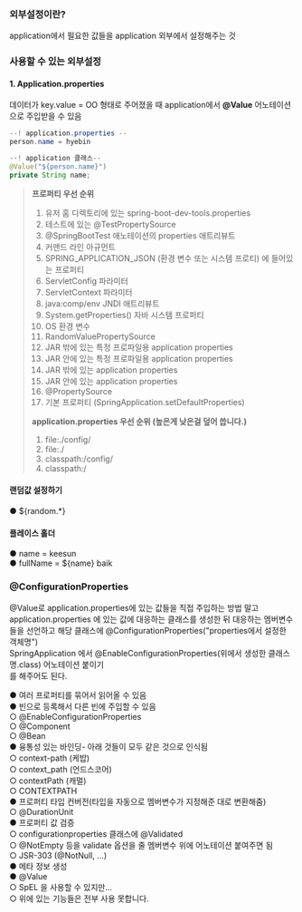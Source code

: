 ### 외부설정이란?
application에서 필요한 값들을 application 외부에서 설정해주는 것            

### 사용할 수 있는 외부설정
#### 1. Application.properties
데이터가 key.value = OO 형태로 주어졌을 때 application에서 **@Value** 어노테이션으로 주입받을 수 있음          
```java
--! application.properties --
person.name = hyebin

--! application 클래스--
@Value("${person.name}")
private String name;
```

>**프로퍼티 우선 순위**          
>1. 유저 홈 디렉토리에 있는 spring-boot-dev-tools.properties                 
>2. 테스트에 있는 @TestPropertySource               
>3. @SpringBootTest 애노테이션의 properties 애트리뷰트                       
>4. 커맨드 라인 아규먼트                   
>5. SPRING_APPLICATION_JSON (환경 변수 또는 시스템 프로티) 에 들어있는 프로퍼티                        
>6. ServletConfig 파라미터             
>7. ServletContext 파라미터              
>8. java:comp/env JNDI 애트리뷰트               
>9. System.getProperties() 자바 시스템 프로퍼티                   
>10. OS 환경 변수                
>11. RandomValuePropertySource                            
>12. JAR 밖에 있는 특정 프로파일용 application properties             
>13. JAR 안에 있는 특정 프로파일용 application properties                                        
>14. JAR 밖에 있는 application properties             
>15. JAR 안에 있는 application properties               
>16. @PropertySource                  
>17. 기본 프로퍼티 (SpringApplication.setDefaultProperties)       
>
>**application.properties 우선 순위 (높은게 낮은걸 덮어 씁니다.)**           
>1. file:./config/                
>2. file:./                 
>3. classpath:/config/                 
>4. classpath:/                      

#### 랜덤값 설정하기
● ${random.*}             

#### 플레이스 홀더
● name = keesun                  
● fullName = ${name} baik              

### @ConfigurationProperties
@Value로 application.properties에 있는 값들을 직접 주입하는 방법 말고         
application.properties 에 있는 값에 대응하는 클래스를 생성한 뒤 대응하는 멤버변수들을 선언하고 해당 클래스에 @ConfigurationProperties("properties에서 설정한 객체명")    
SpringApplication 에서 @EnableConfigurationProperties(위에서 생성한 클래스 명.class) 어노테이션 붙이기          
를 해주어도 된다.       

● 여러 프로퍼티를 묶어서 읽어올 수 있음              
● 빈으로 등록해서 다른 빈에 주입할 수 있음                      
○ @EnableConfigurationProperties                      
○ @Component                  
○ @Bean                
● 융통성 있는 바인딩- 아래 것들이 모두 같은 것으로 인식됨                   
○ context-path (케밥)        
○ context_path (언드스코어)              
○ contextPath (캐멀)                
○ CONTEXTPATH              
● 프로퍼티 타입 컨버전(타입을 자동으로 멤버변수가 지정해준 대로 변환해줌)                            
○ @DurationUnit            
● 프로퍼티 값 검증              
○ configurationproperties 클래스에 @Validated             
○ @NotEmpty 등을 validate 옵션을 줄 멤버변수 위에 어노테이션 붙여주면 됨              
○ JSR-303 (@NotNull, ...)               
● 메타 정보 생성               
● @Value               
○ SpEL 을 사용할 수 있지만...                                  
○ 위에 있는 기능들은 전부 사용 못합니다.               



